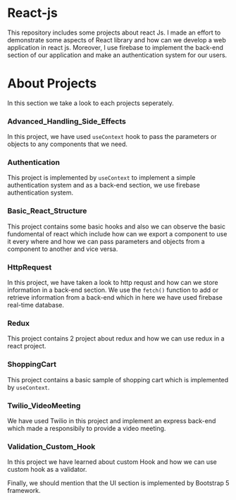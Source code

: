 # React-js
This repository includes some projects about react Js. I made an effort to demonstrate some aspects of React library and how can we develop a web application in react js. Moreover, I use firebase to implement the back-end section of our application and make an authentication system for our users.

# About Projects
In this section we take a look to each projects seperately.

<h3>Advanced_Handling_Side_Effects</h3>
In this project, we have used <code>useContext</code> hook to pass the parameters or objects to any components that we need.

<h3>Authentication</h3>
This project is implemented by <code>useContext</code> to implement a simple authentication system and as a back-end section, we use firebase authentication system.

<h3>Basic_React_Structure</h3>
This project contains some basic hooks and also we can observe the basic fundomental of react which include how can we export a component to use it every where and how we can pass parameters and objects from a component to another and vice versa.

<h3>HttpRequest</h3>
In this project, we have taken a look to http requst and how can we store information in a back-end section. We use the <code>fetch()</code> function to add or retrieve information from a back-end which in here we have used firebase real-time database.

<h3>Redux</h3>
This project contains 2 project about redux and how we can use redux in a react project. 

<h3>ShoppingCart</h3>
This project contains a basic sample of shopping cart which is implemented by <code>useContext</code>.

<h3>Twilio_VideoMeeting</h3>
We have used Twilio in this project and implement an express back-end which made a responsibily to provide a video meeting.

<h3>Validation_Custom_Hook</h3>
In this project we have learned about custom Hook and how we can use custom hook as a validator. 

Finally, we should mention that the UI section is implemented by Bootstrap 5 framework.
